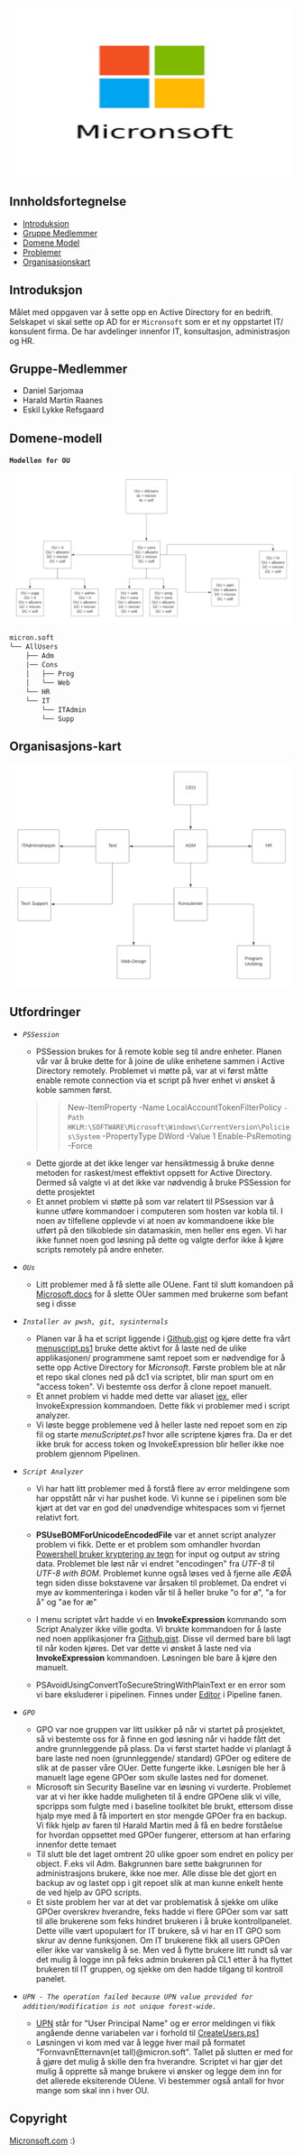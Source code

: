 <p align="center">
  <img 
    width="1000"
    height="300"
    src="img/MicronsoftLogo.png"
  >
</p>


## Innholdsfortegnelse

- [Introduksjon](#introduksjon)
- [Gruppe Medlemmer](#gruppe-medlemmer)
- [Domene Model](#domene-model)
- [Problemer](#problemer)
- [Organisasjonskart](#organisasjons-kart)


## Introduksjon

Målet med oppgaven var å sette opp en Active Directory for en bedrift. Selskapet vi skal sette op AD for er `Micronsoft` som er et ny oppstartet IT/ konsulent firma. De har avdelinger innenfor IT, konsultasjon, administrasjon og HR. 

## Gruppe-Medlemmer

- Daniel Sarjomaa
- Harald Martin Raanes
- Eskil Lykke Refsgaard

## Domene-modell

**`Modellen for OU`**

![](img/ModelAllusers.png "Modellen for AllUsers")

```
micron.soft
└── AllUsers
    ├── Adm
    |── Cons
    │   ├── Prog
    │   └── Web
    └── HR
    └── IT
        └── ITAdmin
        └── Supp
```

## Organisasjons-kart
![](img/OrganizationChart.png "Dette er organisasjonskartet vårt")

## Utfordringer

- *`PSSession`*  
    - PSSession brukes for å remote koble seg til andre enheter. Planen vår var å bruke dette for å joine de ulike enhetene sammen i Active Directory remotely. Problemet vi møtte på, var at vi først måtte enable remote connection via et script på hver enhet vi ønsket å koble sammen først.

    >> New-ItemProperty -Name LocalAccountTokenFilterPolicy `
    >> -Path HKLM:\SOFTWARE\Microsoft\Windows\CurrentVersion\Policies\System `
    >> -PropertyType DWord -Value 1
    >> Enable-PsRemoting -Force

    -  Dette gjorde at det ikke lenger var hensiktmessig å bruke denne metoden for raskest/mest effektivt oppsett for Active Directory. Dermed så valgte vi at det ikke var nødvendig å bruke PSSession for dette prosjektet
    - Et annet problem vi støtte på som var relatert til PSsession var å kunne utføre kommandoer i computeren som hosten var kobla til. I noen av tilfellene opplevde vi at noen av kommandoene ikke ble utført på den tilkoblede sin datamaskin, men heller ens egen. Vi har ikke funnet noen god løsning på dette og valgte derfor ikke å kjøre scripts remotely på andre enheter. 
- *`OUs`* 
    - Litt problemer med å få slette alle OUene. Fant til slutt komandoen på [Microsoft.docs](https://docs.microsoft.com/en-us/powershell/module/activedirectory/remove-adorganizationalunit?view=windowsserver2022-ps) for å slette OUer sammen med brukerne som befant seg i disse

- *`Installer av pwsh, git, sysinternals`*
    - Planen var å ha et script liggende i [Github.gist](https://gist.github.com/Datakriger101/2aeece14caa9bd022a1587b91b73bfa4) og kjøre dette fra vårt [menuscript.ps1](menuScript.ps1)
    bruke dette aktivt for å laste ned de ulike applikasjonen/ programmene samt repoet som er nødvendige for å sette opp Active Directory for *Micronsoft*. Første problem ble at når et repo skal clones ned på dc1 via scriptet, blir man spurt om en "access token". Vi bestemte oss derfor å clone repoet manuelt.
    - Et annet problem vi hadde med dette var aliaset [iex](https://docs.microsoft.com/en-us/powershell/module/microsoft.powershell.utility/invoke-expression?view=powershell-7.2), eller InvokeExpression kommandoen. Dette fikk vi problemer med i script analyzer. 
    - Vi løste begge problemene ved å heller laste ned repoet som en zip fil og starte *menuScriptet.ps1* hvor alle scriptene kjøres fra. Da er det ikke bruk for access token og InvokeExpression blir heller ikke noe problem gjennom Pipelinen. 

- *`Script Analyzer`*
    - Vi har hatt litt problemer med å forstå flere av error meldingene som har oppstått når vi har pushet kode. Vi kunne se i pipelinen som ble kjørt at det var en god del unødvendige whitespaces som vi fjernet relativt fort.
    - **PSUseBOMForUnicodeEncodedFile** var et annet script analyzer problem vi fikk. Dette er et problem som omhandler hvordan [Powershell bruker kryptering av tegn](https://docs.microsoft.com/en-us/powershell/module/microsoft.powershell.core/about/about_character_encoding?view=powershell-7.2) for input og output av string data. Problemet ble løst når vi endret "encodingen" fra *UTF-8* til *UTF-8 with BOM*. Problemet kunne også løses ved å fjerne alle ÆØÅ tegn siden disse bokstavene var årsaken til problemet. Da endret vi mye av kommenteringa i koden vår til å heller bruke "o for ø", "a for å" og "ae for æ"

    - I menu scriptet vårt hadde vi en **InvokeExpression** kommando som Script Analyzer ikke ville godta. Vi brukte kommandoen for å laste ned noen applikasjoner fra [Github.gist](https://gist.github.com/Datakriger101/2aeece14caa9bd022a1587b91b73bfa4). Disse vil dermed bare bli lagt til når koden kjøres. Det var dette vi ønsket å laste ned via **InvokeExpression** kommandoen. Løsningen ble bare å kjøre den manuelt.
    - PSAvoidUsingConvertToSecureStringWithPlainText er en error som vi bare eksluderer i pipelinen. Finnes under [Editor](https://gitlab.stud.idi.ntnu.no/daniepsa/dcsg-1005-prosjekt/-/ci/editor?branch_name=main) i Pipeline fanen.

- *`GPO`* 
    - GPO var noe gruppen var litt usikker på når vi startet på prosjektet, så vi bestemte oss for å finne en god løsning når vi hadde fått det andre grunnleggende på plass. Da vi først startet hadde vi planlagt å bare laste ned noen (grunnleggende/ standard) GPOer og editere de slik at de passer våre OUer. Dette fungerte ikke. Løsnigen ble her å manuelt lage egene GPOer som skulle lastes ned for domenet.
    - Microsoft sin Security Baseline var en løsning vi vurderte. Problemet var at vi her ikke hadde muligheten til å endre GPOene slik vi ville, spcripps som fulgte med i baseline toolkitet ble brukt, ettersom disse hjalp mye med å få importert en stor mengde GPOer fra en backup. Vi fikk hjelp av faren til Harald Martin med å få en bedre forståelse for hvordan oppsettet med GPOer fungerer, ettersom at han erfaring innenfor dette temaet 
    - Til slutt ble det laget omtrent 20 ulike gpoer som endret en policy per object. F.eks vil Adm. Bakgrunnen bare sette bakgrunnen for administrasjons brukere, ikke noe mer. Alle disse ble det gjort en backup av og lastet opp i git repoet slik at man kunne enkelt hente de ved hjelp av GPO scripts.
    - Et siste problem her var at det var problematisk å sjekke om ulike GPOer overskrev hverandre, feks hadde vi flere GPOer som var satt til alle brukerene som feks hindret brukeren i å bruke kontrollpanelet. Dette ville vært upopulært for IT brukere, så vi har en IT GPO som skrur av denne funksjonen. Om IT brukerene fikk all users GPOen eller ikke var vanskelig å se. Men ved å flytte brukere litt rundt så var det mulig å logge inn på feks admin brukeren på CL1 etter å ha flyttet brukeren til IT gruppen, og sjekke om den hadde tilgang til kontroll panelet.

- *`UPN - The operation failed because UPN value provided for addition/modification is not unique forest-wide.`*
    - [UPN](https://www.codetwo.com/kb/upn/) står for "User Principal Name" og er error meldingen vi fikk angående denne variabelen var i forhold til [CreateUsers.ps1](https://gitlab.stud.idi.ntnu.no/daniepsa/dcsg-1005-prosjekt/-/blob/main/code/CreateUsers.ps1)
    - Løsningen vi kom med var å legge hver mail på formatet "FornvavnEtternavn(et tall)@micron.soft". Tallet på slutten er med for å gjøre det mulig å skille den fra hverandre. Scriptet vi har gjør det mulig å opprette så mange brukere vi ønsker og legge dem inn for det allerede eksiterende OUene. Vi bestemmer også antall for hvor mange som skal inn i hver OU. 


## Copyright

[Micronsoft.com](https://www.microsoft.com/nb-no/) :)

